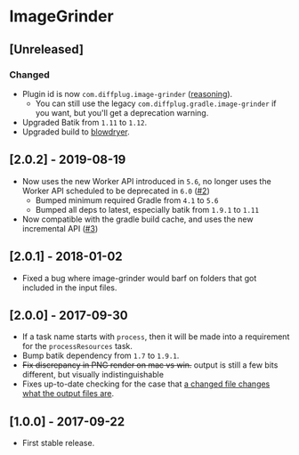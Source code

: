# ImageGrinder

## [Unreleased]
### Changed
- Plugin id is now `com.diffplug.image-grinder` ([reasoning](https://dev.to/nedtwigg/names-in-java-maven-and-gradle-2fm2#gradle-plugin-id)).
    - You can still use the legacy `com.diffplug.gradle.image-grinder` if you want, but you'll get a deprecation warning.
- Upgraded Batik from `1.11` to `1.12`.
- Upgraded build to [blowdryer](https://github.com/diffplug/blowdryer).

## [2.0.2] - 2019-08-19
- Now uses the new Worker API introduced in `5.6`, no longer uses the Worker API scheduled to be deprecated in `6.0` ([#2](https://github.com/diffplug/image-grinder/pull/2))
    - Bumped minimum required Gradle from `4.1` to `5.6`
    - Bumped all deps to latest, especially batik from `1.9.1` to `1.11`
- Now compatible with the gradle build cache, and uses the new incremental API ([#3](https://github.com/diffplug/image-grinder/pull/3))

## [2.0.1] - 2018-01-02
- Fixed a bug where image-grinder would barf on folders that got included in the input files.

## [2.0.0] - 2017-09-30
- If a task name starts with `process`, then it will be made into a requirement for the `processResources` task.
- Bump batik dependency from `1.7` to `1.9.1`.
- ~~Fix discrepancy in PNG render on mac vs win.~~ output is still a few bits different, but visually indistinguishable
- Fixes up-to-date checking for the case that [a changed file changes what the output files are](https://github.com/diffplug/image-grinder/commit/eac358437f29e4270a308c6a45f283e89be10395).

## [1.0.0] - 2017-09-22
- First stable release.
